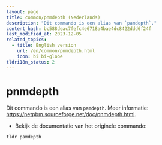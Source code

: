 ```yaml
---
layout: page
title: common/pnmdepth (Nederlands)
description: "Dit commando is een alias van `pamdepth`."
content_hash: bc588deac7fefc4e6718a4bae4dc8422ddd6f24f
last_modified_at: 2023-12-05
related_topics:
  - title: English version
    url: /en/common/pnmdepth.html
    icon: bi bi-globe
tldri18n_status: 2
---
```

# pnmdepth

Dit commando is een alias van `pamdepth`.
Meer informatie: <https://netpbm.sourceforge.net/doc/pnmdepth.html>.

- Bekijk de documentatie van het originele commando:

`tldr pamdepth`
